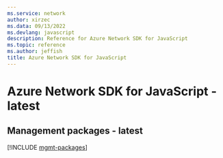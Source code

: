 ```yaml
---
ms.service: network
author: xirzec
ms.data: 09/13/2022
ms.devlang: javascript
description: Reference for Azure Network SDK for JavaScript
ms.topic: reference
ms.author: jeffish
title: Azure Network SDK for JavaScript
---
```

# Azure Network SDK for JavaScript - latest

## Management packages - latest
[!INCLUDE [mgmt-packages](network-mgmt-index.md)]
